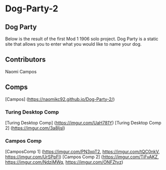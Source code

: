 # Dog-Party-2


## Dog Party
Below is the result of the first Mod 1 1906 solo project. Dog Party is a static site that allows you to enter what you would like to name your dog. 


## Contributors
Naomi Campos


## Comps

[Campos] (https://naomikc92.github.io/Dog-Party-2/)

### Turing Desktop Comp
[Turing Desktop Comp] (https://imgur.com/UaH781Y)
[Turing Desktop Comp 2] (https://imgur.com/3a8Ijsl)

### Campos Comp
[CamposComp 1] (https://imgur.com/PN3xpT2, https://imgur.com/tQC0nkV, https://imgur.com/UrSPpFl)
[Campos Comp 2] (https://imgur.com/TiFvAKZ, https://imgur.com/NdziMWq, https://imgur.com/ONFZtyz)
